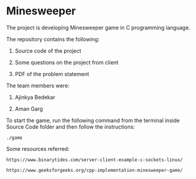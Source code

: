 # Minesweeper

The project is developing Minesweeper game in C programming language.

The repository contains the following:

1. Source code of the project

2. Some questions on the project from client

3. PDF of the problem statement

The team members were:

1. Ajinkya Bedekar

2. Aman Garg

To start the game, run the following command from the terminal inside Source Code folder and then follow the instructions:

    ./game

Some resources referred:

    https://www.binarytides.com/server-client-example-c-sockets-linux/

    https://www.geeksforgeeks.org/cpp-implementation-minesweeper-game/